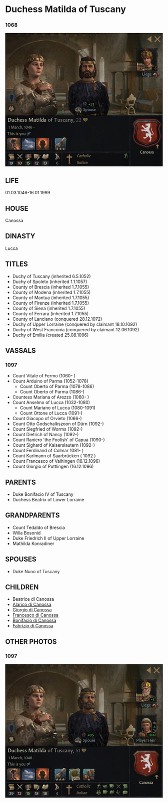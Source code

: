 # Duchess Matilda of Tuscany

### 1068

![matilda_bonifacio_canossa_1068](i/matilda_bonifacio_canossa_1068.jpg)

## LIFE

01.03.1046-16.01.1999

## HOUSE

Canossa

## DINASTY

Lucca

## TITLES 

- Duchy of Tuscany (inherited 6.5.1052)
- Duchy of Spoleto (inherited 1.1.1057)
- County of Brescia (inherited 1.7.1055)
- County of Modena (inherited 1.7.1055)
- County of Mantua (inherited 1.7.1055)
- County of Firenze (inherited 1.7.1055)
- County of Siena (inherited 1.7.1055)
- County of Ferrara  (inherited 1.7.1055)
- County of Lanciano (conquered 28.12.1072)
- Duchy of Upper Lorraine (conquered by claimant 18.10.1092)
- Duchy of West Franconia  (conquered by claimant 12.06.1092)
- Duchy of Emilia (created 25.08.1096)

## VASSALS

### 1097

- Count Vitale of Fermo (1060- )
- Count Arduino of Parma (1052-1078)
  - Count Oberto of Parma (1078-1086)
  - Count Oberto of Parma (1086-)
- Countess Mariana of Arezzo (1060- )
- Count Anselmo of Lucca (1032-1080)
  - Count Mariano of Lucca (1080-1091)
  - Count Ottone of Lucca (1091-)
- Count Giacopo of Orvieto (1066-)
- Count Otto Godschalkszoon of Dürn (1092-)
- Count Siegfried of Worms (1092-)
- Count Dietrich of Nancy (1092-)
- Count Raniero 'the Foolish' of Capua (1090-)
- Count Sighard of Kaiserslautern (1092-)
- Count Ferdinand of Colmar 1081- )
- Count Karlmann of Saarbrücken ( 1092 )
- Count Francesco of Vaihingen (16.12.1096)
- Count Giorgio of Puttlingen  (16.12.1096)

## PARENTS

- Duke Bonifacio IV of Tuscany
- Duchess Beatrix of Lower Lorraine

## GRANDPARENTS

- Count Tedaldo of Brescia
- Willa Bosonid
- Duke Friedrich II of Upper Lorraine
- Mathilda Konradiner

## SPOUSES

- Duke Nuno of Tuscany

## CHILDREN

- Beatrice di Canossa
- [Alarico di Canossa](alarico_matilda_canossa_1077.md)
- [Giorgio di Canossa](giorgio_matilda_canossa_1079.md)
- [Francesco di Canossa](francesco_matilda_canossa_1080.md)
- [Bonifacio di Canossa](bonifacio_matilda_canossa_1084.md)
- [Fabrizio di Canossa](fabrizio_matilda_canossa_1086.md)

## OTHER PHOTOS

### 1097

![matilda_bonifacio_canossa_1097](i/matilda_bonifacio_canossa_1097.jpg)